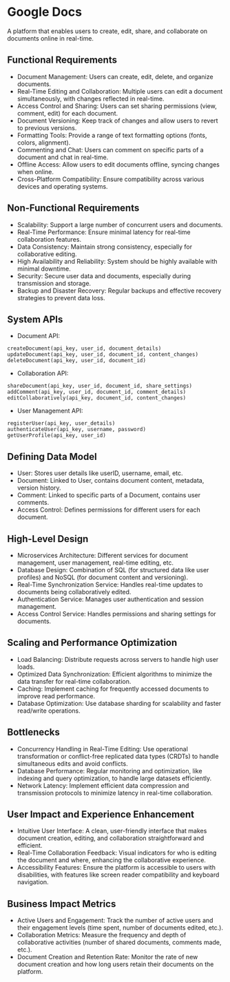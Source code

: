 # Google Docs
A platform that enables users to create, edit, share, and collaborate on documents online in real-time.

## Functional Requirements
- Document Management: Users can create, edit, delete, and organize documents. 
- Real-Time Editing and Collaboration: Multiple users can edit a document simultaneously, with changes reflected in real-time. 
- Access Control and Sharing: Users can set sharing permissions (view, comment, edit) for each document. 
- Document Versioning: Keep track of changes and allow users to revert to previous versions. 
- Formatting Tools: Provide a range of text formatting options (fonts, colors, alignment). 
- Commenting and Chat: Users can comment on specific parts of a document and chat in real-time. 
- Offline Access: Allow users to edit documents offline, syncing changes when online. 
- Cross-Platform Compatibility: Ensure compatibility across various devices and operating systems.

## Non-Functional Requirements
- Scalability: Support a large number of concurrent users and documents. 
- Real-Time Performance: Ensure minimal latency for real-time collaboration features. 
- Data Consistency: Maintain strong consistency, especially for collaborative editing. 
- High Availability and Reliability: System should be highly available with minimal downtime.
- Security: Secure user data and documents, especially during transmission and storage. 
- Backup and Disaster Recovery: Regular backups and effective recovery strategies to prevent data loss.

## System APIs
- Document API:
```
createDocument(api_key, user_id, document_details)
updateDocument(api_key, user_id, document_id, content_changes)
deleteDocument(api_key, user_id, document_id)
```

- Collaboration API:
```
shareDocument(api_key, user_id, document_id, share_settings)
addComment(api_key, user_id, document_id, comment_details)
editCollaboratively(api_key, document_id, content_changes)
```
- User Management API:
```
registerUser(api_key, user_details)
authenticateUser(api_key, username, password)
getUserProfile(api_key, user_id)
```

## Defining Data Model
- User: Stores user details like userID, username, email, etc. 
- Document: Linked to User, contains document content, metadata, version history. 
- Comment: Linked to specific parts of a Document, contains user comments. 
- Access Control: Defines permissions for different users for each document.

## High-Level Design
- Microservices Architecture: Different services for document management, user management, real-time editing, etc.
- Database Design: Combination of SQL (for structured data like user profiles) and NoSQL (for document content and versioning).
- Real-Time Synchronization Service: Handles real-time updates to documents being collaboratively edited.
- Authentication Service: Manages user authentication and session management.
- Access Control Service: Handles permissions and sharing settings for documents.

## Scaling and Performance Optimization
- Load Balancing: Distribute requests across servers to handle high user loads.
- Optimized Data Synchronization: Efficient algorithms to minimize the data transfer for real-time collaboration.
- Caching: Implement caching for frequently accessed documents to improve read performance.
- Database Optimization: Use database sharding for scalability and faster read/write operations.

## Bottlenecks
- Concurrency Handling in Real-Time Editing: Use operational transformation or conflict-free replicated data types (CRDTs) to handle simultaneous edits and avoid conflicts.
- Database Performance: Regular monitoring and optimization, like indexing and query optimization, to handle large datasets efficiently.
- Network Latency: Implement efficient data compression and transmission protocols to minimize latency in real-time collaboration.

## User Impact and Experience Enhancement
- Intuitive User Interface: A clean, user-friendly interface that makes document creation, editing, and collaboration straightforward and efficient.
- Real-Time Collaboration Feedback: Visual indicators for who is editing the document and where, enhancing the collaborative experience.
- Accessibility Features: Ensure the platform is accessible to users with disabilities, with features like screen reader compatibility and keyboard navigation.

## Business Impact Metrics
- Active Users and Engagement: Track the number of active users and their engagement levels (time spent, number of documents edited, etc.).
- Collaboration Metrics: Measure the frequency and depth of collaborative activities (number of shared documents, comments made, etc.).
- Document Creation and Retention Rate: Monitor the rate of new document creation and how long users retain their documents on the platform.